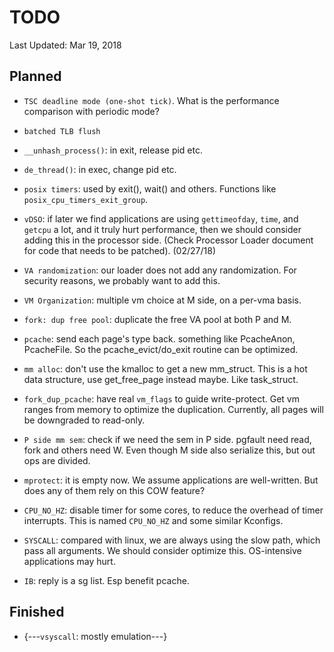 # TODO

Last Updated: Mar 19, 2018

## Planned

- `TSC deadline mode (one-shot tick)`. What is the performance comparison with periodic mode?
- `batched TLB flush`
- `__unhash_process()`: in exit, release pid etc.
- `de_thread()`: in exec, change pid etc.

- `posix timers`: used by exit(), wait() and others. Functions like `posix_cpu_timers_exit_group`.

- `vDSO`: if later we find applications are using `gettimeofday`, `time`, and `getcpu` a lot, and it truly hurt performance, then we should consider adding this in the processor side. (Check Processor Loader document for code that needs to be patched). (02/27/18)

- `VA randomization`: our loader does not add any randomization. For security reasons, we probably want to add this.

- `VM Organization`: multiple vm choice at M side, on a per-vma basis.

- `fork: dup free pool`: duplicate the free VA pool at both P and M.

- `pcache`: send each page's type back. something like PcacheAnon, PcacheFile. So the pcache_evict/do_exit routine can be optimized.

- `mm alloc`: don't use the kmalloc to get a new mm_struct. This is a hot data structure, use get_free_page instead maybe. Like task_struct.

- `fork_dup_pcache`: have real `vm_flags` to guide write-protect. Get vm ranges from memory to optimize the duplication. Currently, all pages will be downgraded to read-only.

- `P side mm sem`: check if we need the sem in P side. pgfault need read, fork and others need W. Even though M side also serialize this, but  out ops are divided.

- `mprotect`: it is empty now. We assume applications are well-written. But does any of them rely on this COW feature?

- `CPU_NO_HZ`: disable timer for some cores, to reduce the overhead of timer interrupts. This is named `CPU_NO_HZ` and some similar Kconfigs.

- `SYSCALL`: compared with linux, we are always using the slow path, which pass all arguments. We should consider optimize this. OS-intensive applications may hurt.

- `IB`: reply is a sg list. Esp benefit pcache.

## Finished

- {---`vsyscall`: mostly emulation---}
